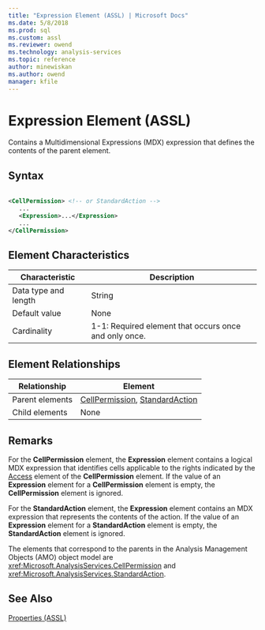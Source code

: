 ```yaml
---
title: "Expression Element (ASSL) | Microsoft Docs"
ms.date: 5/8/2018
ms.prod: sql
ms.custom: assl
ms.reviewer: owend
ms.technology: analysis-services
ms.topic: reference
author: minewiskan
ms.author: owend
manager: kfile
---
```

# Expression Element (ASSL)

  Contains a Multidimensional Expressions (MDX) expression that defines the contents of the parent element.  
  
## Syntax  
  
```xml  
  
<CellPermission> <!-- or StandardAction -->  
   ...  
   <Expression>...</Expression>  
   ...  
</CellPermission>  
```  
  
## Element Characteristics  
  
|Characteristic|Description|  
|--------------------|-----------------|  
|Data type and length|String|  
|Default value|None|  
|Cardinality|1-1: Required element that occurs once and only once.|  
  
## Element Relationships  
  
|Relationship|Element|  
|------------------|-------------|  
|Parent elements|[CellPermission](../objects/cellpermission-element-assl.md), [StandardAction](../data-type/standardaction-data-type-assl.md)|  
|Child elements|None|  
  
## Remarks  
 For the **CellPermission** element, the **Expression** element contains a logical MDX expression that identifies cells applicable to the rights indicated by the [Access](access-element-assl.md) element of the **CellPermission** element. If the value of an **Expression** element for a **CellPermission** element is empty, the **CellPermission** element is ignored.  
  
 For the **StandardAction** element, the **Expression** element contains an MDX expression that represents the contents of the action. If the value of an **Expression** element for a **StandardAction** element is empty, the **StandardAction** element is ignored.  
  
 The elements that correspond to the parents in the Analysis Management Objects (AMO) object model are <xref:Microsoft.AnalysisServices.CellPermission> and <xref:Microsoft.AnalysisServices.StandardAction>.  
  
## See Also  
 [Properties &#40;ASSL&#41;](properties-assl.md)  
  
  
